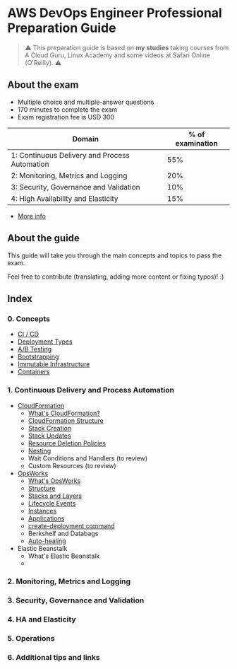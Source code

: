 # AWS DevOps Engineer Professional Preparation Guide

> ⚠️ This preparation guide is based on **my studies** taking courses from A Cloud Guru, Linux Academy and some videos at Safari Online (O'Reilly). ️⚠️

## About the exam

* Multiple choice and multiple-answer questions
* 170 minutes to complete the exam
* Exam registration fee is USD 300

| Domain  | % of examination |
| ------------- | ------------- |
| 1: Continuous Delivery and Process Automation  | 55%  |
| 2: Monitoring, Metrics and Logging  | 20%  |
| 3: Security, Governance and Validation  | 10%  |
| 4: High Availability and Elasticity  | 15%  |

* [More info](https://d1.awsstatic.com/training-and-certification/docs-devops-pro/AWS_certified_devops_engineer_professional_blueprint.pdf)

## About the guide

This guide will take you through the main concepts and topics to pass the exam.

Feel free to contribute (translating, adding more content or fixing typos)! :)

## Index

### 0. Concepts
* [CI / CD](0-concepts/core.md#continuous-integration-and-continous-delivery)
* [Deployment Types](0-concepts/core.md#deployment-types)
* [A/B Testing](0-concepts/core.md#ab-testing)
* [Bootstrapping](0-concepts/core.md#bootstrapping)
* [Immutable Infrastructure](0-concepts/core.md#immutable-infrastructure)
* [Containers](0-concepts/core.md#containers)

### 1. Continuous Delivery and Process Automation
* [CloudFormation](1-ci_cd_automation/cloudformation.md#cloudformation)
    * [What's CloudFormation?](1-ci_cd_automation/cloudformation.md#whats-cloudformation)
    * [CloudFormation Structure](1-ci_cd_automation/cloudformation.md#cloudformation-structure)
    * [Stack Creation](1-ci_cd_automation/cloudformation.md#stack-creation)
    * [Stack Updates](1-ci_cd_automation/cloudformation.md#stack-updates)
    * [Resource Deletion Policies](1-ci_cd_automation/cloudformation.md#resource-deletion-policies)
    * [Nesting](1-ci_cd_automation/cloudformation.md#cloudformation-nesting)
    * Wait Conditions and Handlers (to review)
    * Custom Resources (to review)
* [OpsWorks](1-ci_cd_automation/opsworks.md#opsworks)
    * [What's OpsWorks](/1-ci_cd_automation/opsworks.md#whats-opsworks)
    * [Structure](/1-ci_cd_automation/opsworks.md#structure)
    * [Stacks and Layers](1-ci_cd_automation/opsworks.md#stacks-and-layers)
    * [Lifecycle Events](1-ci_cd_automation/opsworks.md#lifecycle-events)
    * [Instances](/1-ci_cd_automation/opsworks.md#instances)
    * [Applications](1-ci_cd_automation/opsworks.md#applications)
    * [create-deployment command](1-ci_cd_automation/opsworks.md#create-deployment-command)
    * Berkshelf and Databags
    * [Auto-healing](1-ci_cd_automation/opsworks.md#auto-healing)
* Elastic Beanstalk
    * What's Elastic Beanstalk
    * 

### 2. Monitoring, Metrics and Logging

### 3. Security, Governance and Validation

### 4. HA and Elasticity

### 5. Operations

### 6. Additional tips and links
